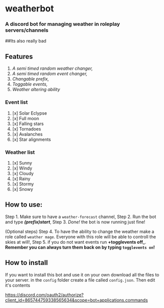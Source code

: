 # weatherbot
### A discord bot for managing weather in roleplay servers/channels

##Its also really bad

## Features
1.  *A semi timed random weather changer,*
2.  *A semi timed random event changer,*
3.  *Changable prefix,*
4.  *Toggable events,*
5.  *Weather altering ability*


### Event list
1. [x] Solar Eclypse
2. [x] Full moon
3. [x] Falling stars
4. [x] Tornadoes
5. [x] Avalanches
6. [x] Star alignments


### Weather list
1. [x] Sunny
2. [x] Windy
3. [x] Cloudy
4. [x] Rainy
5. [x] Stormy
6. [x] Snowy




## How to use:
Step 1.  Make sure to have a `weather-forecast` channel,
Step 2.  Run the bot  and type **_(prefix)start_**,
Step 3.  *Done!* the bot is now running just fine!

(Optional steps)
Step 4. To have the ability to change the weather make a role called `weather mage`. Everyone with this role will be able to controll the skies at will!,
Step 5. if you do not want events run **+togglevents off_**. **Remember you can always turn them back on by typing `togglevents on`!**


## How to install

If you want to install this bot and use it on your own download all the files to your server.
in the `config` folder create a file called `config.json`.
Then edit it's contents


https://discord.com/oauth2/authorize?client_id=865744759338565634&scope=bot+applications.commands
